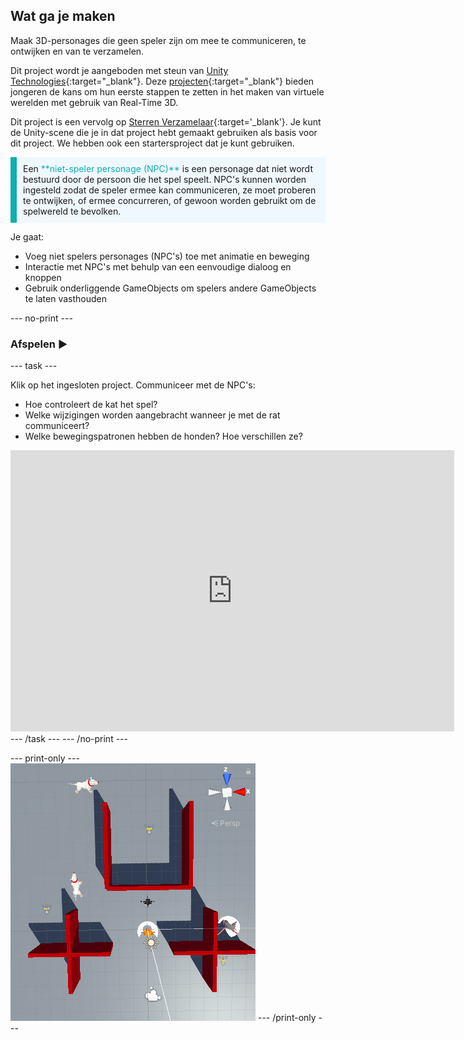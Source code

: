## Wat ga je maken

Maak 3D-personages die geen speler zijn om mee te communiceren, te ontwijken en van te verzamelen.

Dit project wordt je aangeboden met steun van [Unity Technologies](https://unity.com/){:target="_blank"}. Deze [projecten](https://projects.raspberrypi.org/nl-NL/pathways/unity-intro){:target="_blank"} bieden jongeren de kans om hun eerste stappen te zetten in het maken van virtuele werelden met gebruik van Real-Time 3D.

Dit project is een vervolg op [Sterren Verzamelaar](https://projects.raspberrypi.org/nl-NL/projects/star-collector){:target='_blank'}. Je kunt de Unity-scene die je in dat project hebt gemaakt gebruiken als basis voor dit project. We hebben ook een startersproject dat je kunt gebruiken.

<p style="border-left: solid; border-width:10px; border-color: #0faeb0; background-color: aliceblue; padding: 10px;">
Een <span style="color: #0faeb0">**niet-speler personage (NPC)**</span> is een personage dat niet wordt bestuurd door de persoon die het spel speelt. NPC's kunnen worden ingesteld zodat de speler ermee kan communiceren, ze moet proberen te ontwijken, of ermee concurreren, of gewoon worden gebruikt om de spelwereld te bevolken.
</p>

Je gaat:
+ Voeg niet spelers personages (NPC's) toe met animatie en beweging
+ Interactie met NPC's met behulp van een eenvoudige dialoog en knoppen
+ Gebruik onderliggende GameObjects om spelers andere GameObjects te laten vasthouden

--- no-print ---

### Afspelen ▶️

--- task ---

Klik op het ingesloten project. Communiceer met de NPC's:
+ Hoe controleert de kat het spel?
+ Welke wijzigingen worden aangebracht wanneer je met de rat communiceert?
+ Welke bewegingspatronen hebben de honden? Hoe verschillen ze?

<iframe allowtransparency="true" width="710" height="450" src="https://non-player-characters-basic.rpfilt.repl.co" frameborder="0"></iframe>
--- /task ---
--- /no-print ---

--- print-only ---
![The Scene view with a top-down angle showing the scene with Player character, Gamemaster, two enemy dogs, and an ally rat. There are wall obstacles and three stars to collect. The Player and rat have shields on them.](images/showcase_static.png)
--- /print-only ---
